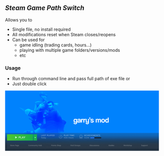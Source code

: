 ## _Steam Game Path Switch_

Allows you to 



- Single file, no install required
- All modifications reset when Steam closes/reopens
- Can be used for
    - game idling (trading cards, hours...)
    - playing with multiple game folders/versions/mods
    - etc
### Usage
- Run through command line and pass full path of exe file
or
- Just double click 

![](gif.gif)
